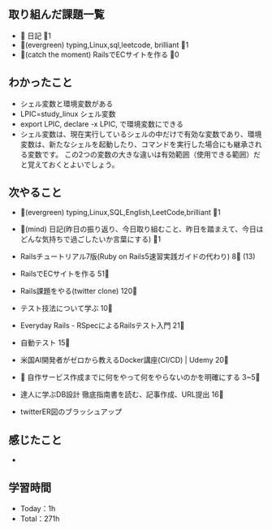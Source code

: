 
## 取り組んだ課題一覧

- :memo: 日記 :tomato:1
- :deciduous_tree:(evergreen) typing,Linux,sql,leetcode, brilliant :tomato:1
- :stars:(catch the moment) RailsでECサイトを作る :tomato:0

## わかったこと

- シェル変数と環境変数がある
- LPIC=study_linux シェル変数
- export LPIC, declare -x LPIC, で環境変数にできる
- シェル変数は、現在実行しているシェルの中だけで有効な変数であり、環境変数は、新たなシェルを起動したり、コマンドを実行した場合にも継承される変数です。 この2つの変数の大きな違いは有効範囲（使用できる範囲）だと覚えておくとよいでしょう。

## 次やること

- :deciduous_tree:(evergreen) typing,Linux,SQL,English,LeetCode,brilliant :tomato:1
- :memo:(mind) 日記(昨日の振り返り、今日取り組むこと、昨日を踏まえて、今日はどんな気持ちで過ごしたいか言葉にする) :tomato:1

- Railsチュートリアル7版(Ruby on Rails5速習実践ガイドの代わり) 8:tomato: (13)
- RailsでECサイトを作る 51:tomato:
- Rails課題をやる(twitter clone) 120:tomato:
- テスト技法について学ぶ 10:tomato:
- Everyday Rails - RSpecによるRailsテスト入門 21:tomato:
- 自動テスト 15:tomato:
- 米国AI開発者がゼロから教えるDocker講座(CI/CD) | Udemy 20:tomato:
- :compass: 自作サービス作成までに何をやって何をやらないのかを明確にする 3~5:tomato:

- 達人に学ぶDB設計 徹底指南書を読む、記事作成、URL提出 16:tomato:
- twitterER図のブラッシュアップ

## 感じたこと

- 

## 学習時間

- Today：1h
- Total：271h
